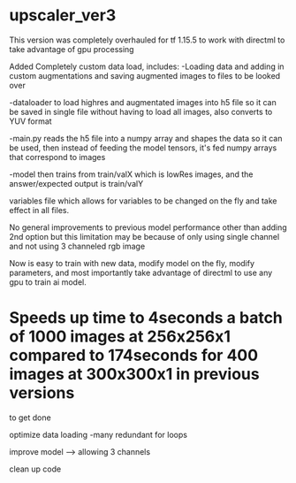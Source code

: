 # upscaler_ver3

This version was completely overhauled for tf 1.15.5 to work with directml to take advantage of gpu processing

Added Completely custom data load, includes:
-Loading data and adding in custom augmentations and saving augmented images to files to be looked over

-dataloader to load highres and augmentated images into h5 file so it can be saved in single file without having to load all images, also converts to YUV format

-main.py reads the h5 file into a numpy array and shapes the data so it can be used, then instead of feeding the model tensors, it's fed numpy arrays that correspond to images

-model then trains from train/valX which is lowRes images, and the answer/expected output is train/valY

variables file which allows for variables to be changed on the fly and take effect in all files.

No general improvements to previous model performance other than adding 2nd option but this limitation may be because of only using single channel and not using 3 channeled rgb image

Now is easy to train with new data, modify model on the fly, modify parameters, and most importantly take advantage of directml to use any gpu to train ai model.

# Speeds up time to 4seconds a batch of 1000 images at 256x256x1 compared to 174seconds for 400 images at 300x300x1 in previous versions


to get done

optimize data loading -many redundant for loops

improve model --> allowing 3 channels

clean up code
